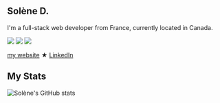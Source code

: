 ##  Solène D. 

I'm a full-stack web developer from France, currently located in Canada. 

![](https://img.shields.io/badge/JavaScript-FFEC6C?style=for-the-badge&logo=javascript&logoColor=black)    ![](https://img.shields.io/badge/Node.js-92FFAF?style=for-the-badge&logo=node.js&logoColor=black)   ![](https://img.shields.io/badge/React-6CE8FF?style=for-the-badge&logo=react&logoColor=black)   


[my website](https://solenedel.github.io/portfolio/)    ★   [LinkedIn](https://ca.linkedin.com/in/solene-delumeau)



 
 ## My Stats 
![Solène's GitHub stats](https://github-readme-stats.vercel.app/api?username=solenedel&show_icons=true&theme=tokyonight)









